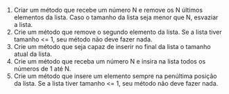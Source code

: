 1. Criar um método que recebe um número N e remove os N últimos elementos da lista. Caso o tamanho da lista seja menor que N, esvaziar a lista.
2. Crie um método que remove o segundo elemento da lista. Se a lista tiver tamanho <= 1, seu método não deve fazer nada.
3. Crie um método que seja capaz de inserir no final da lista o tamanho atual da lista.
4. Crie um método que receba um número N e insira na lista todos os números de 1 até N.
5. Crie um método que insere um elemento sempre na penúltima posição da lista. Se a lista tiver tamanho <= 1, seu método não deve fazer nada.
